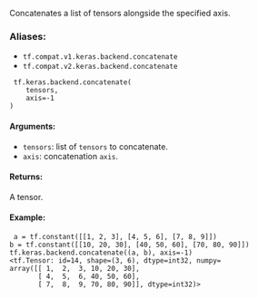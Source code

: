 
Concatenates a list of tensors alongside the specified axis.
### Aliases:
- `tf.compat.v1.keras.backend.concatenate`
- `tf.compat.v2.keras.backend.concatenate`

```
 tf.keras.backend.concatenate(
    tensors,
    axis=-1
)
```
#### Arguments:
- `tensors`: list of `tensors` to concatenate.
- `axis`: concatenation `axis`.
#### Returns:

A tensor.
#### Example:

```
 a = tf.constant([[1, 2, 3], [4, 5, 6], [7, 8, 9]])
b = tf.constant([[10, 20, 30], [40, 50, 60], [70, 80, 90]])
tf.keras.backend.concatenate((a, b), axis=-1)
<tf.Tensor: id=14, shape=(3, 6), dtype=int32, numpy=
array([[ 1,  2,  3, 10, 20, 30],
       [ 4,  5,  6, 40, 50, 60],
       [ 7,  8,  9, 70, 80, 90]], dtype=int32)>
```

